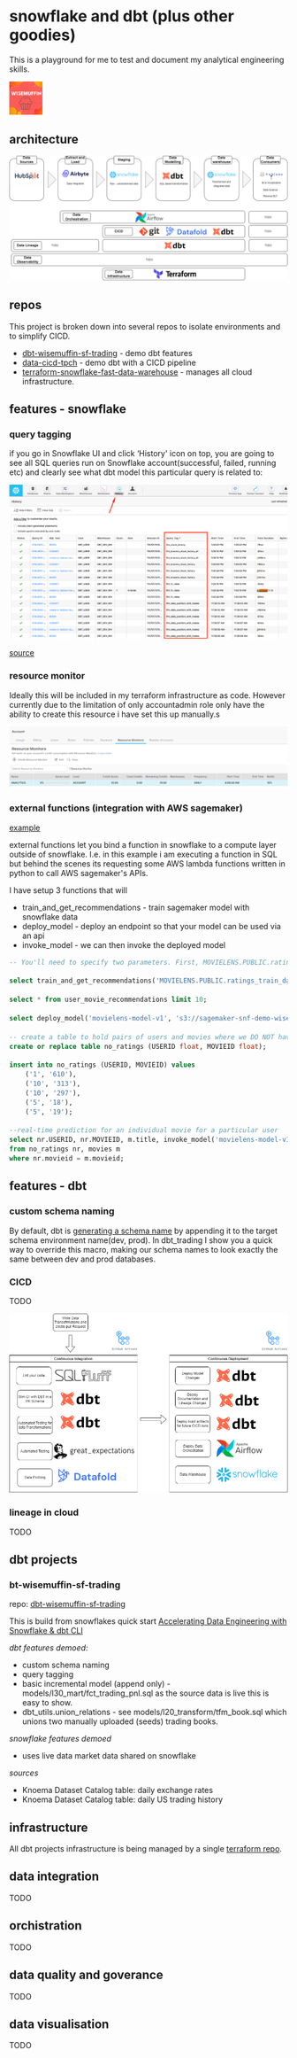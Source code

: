 # snowflake and dbt (plus other goodies)

This is a playground for me to test and document my analytical engineering skills.


<img src="./images/wisemuffin.JPG" alt="drawing" width="60"/>

## architecture
![image](./images/architecturedrawio.png)

## repos

This project is broken down into several repos to isolate environments and to simplify CICD.

- [dbt-wisemuffin-sf-trading](https://github.com/wisemuffin/dbt-wisemuffin-sf-trading) - demo dbt features
- [data-cicd-tpch](https://github.com/wisemuffin/data-cicd-tpch) - demo dbt with a CICD pipeline
- [terraform-snowflake-fast-data-warehouse](https://github.com/wisemuffin/terraform-snowflake-fast-data-warehouse) - manages all cloud infrastructure.

## features - snowflake

### query tagging

if you go in Snowflake UI and click ‘History' icon on top, you are going to see all SQL queries run on Snowflake account(successful, failed, running etc) and clearly see what dbt model this particular query is related to:

![image](./images/query_tagging.png)

[source](https://quickstarts.snowflake.com/guide/data_engineering_with_dbt_cli/index.html?index=..%2F..index#6)

### resource monitor

Ideally this will be included in my terraform infrastructure as code. However currently due to the limitation of only accountadmin role only have the ability to create this resource i have set this up manually.s

![image](./images/snowflake_resource_monitor.png)

### external functions (integration with AWS sagemaker)

[example](https://quickstarts.snowflake.com/guide/recommendation_engine_aws_sagemaker/index.html?index=..%2F..index#0)

external functions let you bind a function in snowflake to a compute layer outside of snowflake. I.e. in this example i am executing a function in SQL but behind the scenes its requesting some AWS lambda functions written in python to call AWS sagemaker's APIs.

I have setup 3 functions that will 
- train_and_get_recommendations - train sagemaker model with snowflake data
- deploy_model - deploy an endpoint so that your model can be used via an api
- invoke_model - we can then invoke the deployed model

```sql
-- You'll need to specify two parameters. First, MOVIELENS.PUBLIC.ratings_train_data is the input table containing the training data. Second, MOVIELENS.PUBLIC.user_movie_recommendations, is the output table where the top 10 predictions will be stored.

select train_and_get_recommendations('MOVIELENS.PUBLIC.ratings_train_data','MOVIELENS.PUBLIC.user_movie_recommendations');

select * from user_movie_recommendations limit 10;

select deploy_model('movielens-model-v1', 's3://sagemaker-snf-demo-wisemuffin/training-job-20211201005747/output/model.tar.gz');

-- create a table to hold pairs of users and movies where we DO NOT have a rating
create or replace table no_ratings (USERID float, MOVIEID float);

insert into no_ratings (USERID, MOVIEID) values
    ('1', '610'),
    ('10', '313'),
    ('10', '297'),
    ('5', '18'),
    ('5', '19');

--real-time prediction for an individual movie for a particular user
select nr.USERID, nr.MOVIEID, m.title, invoke_model('movielens-model-v1', nr.USERID, nr.MOVIEID) as rating_prediction 
from no_ratings nr, movies m
where nr.movieid = m.movieid;
```

## features - dbt

### custom schema naming

By default, dbt is [generating a schema name](https://docs.getdbt.com/docs/building-a-dbt-project/building-models/using-custom-schemas) by appending it to the target schema environment name(dev, prod). In dbt_trading I show you a quick way to override this macro, making our schema names to look exactly the same between dev and prod databases. 

### CICD

TODO

![image](./images/cicd.drawio.png)

### lineage in cloud
 TODO


## dbt projects

### bt-wisemuffin-sf-trading

repo: [dbt-wisemuffin-sf-trading](https://github.com/wisemuffin/dbt-wisemuffin-sf-trading)

This is build from snowflakes quick start [Accelerating Data Engineering with Snowflake & dbt CLI](https://quickstarts.snowflake.com/guide/data_engineering_with_dbt_cli/index.html?index=..%2F..index#1)

*dbt features demoed:*
- custom schema naming
- query tagging
- basic incremental model (append only) - models/l30_mart/fct_trading_pnl.sql as the source data is live this is easy to show.
- dbt_utils.union_relations - see models/l20_transform/tfm_book.sql which unions two manually uploaded (seeds) trading books.

*snowflake features demoed*
- uses live data market data shared on snowflake

*sources*
-  Knoema Dataset Catalog table: daily exchange rates  
-  Knoema Dataset Catalog table: daily US trading history


## infrastructure

All dbt projects infrastructure is being managed by a single [terraform repo](https://github.com/wisemuffin/terraform-snowflake-fast-data-warehouse).

## data integration

TODO

## orchistration

TODO

## data quality and goverance

TODO

## data visualisation

TODO